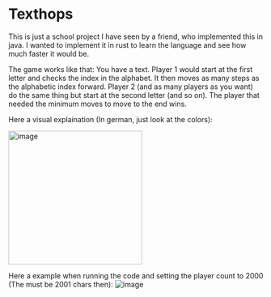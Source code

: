 # Texthops

This is just a school project I have seen by a friend, who implemented this in java. I wanted to implement it in rust to learn the language and see how much faster it would be.

The game works like that:
You have a text. Player 1 would start at the first letter and checks the index in the alphabet. It then moves as many steps as the alphabetic index forward. Player 2 (and as many players as you want) do the same thing but start at the second letter (and so on). The player that needed the minimum moves to move to the end wins. 

Here a visual explaination (In german, just look at the colors):

<img width="264" alt="image" src="https://github.com/user-attachments/assets/aaad6211-926a-4ec3-a210-d8b5916cb604">



Here a example when running the code and setting the player count to 2000 (The must be 2001 chars then):
![image](https://github.com/user-attachments/assets/b13b88f9-3ed0-4519-b91e-85cdc4930210)
